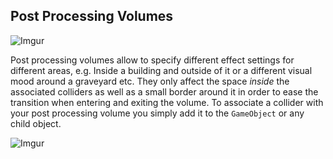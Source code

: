 
## Post Processing Volumes

![Imgur](https://i.imgur.com/apz8a1H.png)

Post processing volumes allow to specify different effect settings for different areas, e.g. Inside a building and outside of it or a different visual mood around a graveyard etc. 
They only affect the space _inside_  the associated colliders as well as a small border around it in order to ease the transition when entering and exiting the volume. 
To associate a collider with your post processing volume you simply add it to the `GameObject`  or any  child object. 

![Imgur](https://i.imgur.com/hKz10bG.png)


<!--For this you've got post processing volumes
Add an empty GameObject to your scene, add the PostProcessing Volume script and a collider of your choice to it. It will be the area of effect. Pro tip: you can add multiple colliers as children to your volume. 
The profile assigned to the volume is only applied when the camera is inside one of the colliers? of the post processing volume _and_  has a Cat Post Processing Manager. Be aware that Post Processing Volumes with a higher `Importance` value and the profile set in the post processing manager can overwrite some or all settings./>

